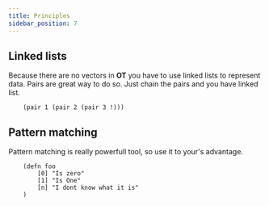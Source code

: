 ```yaml
---
title: Principles
sidebar_position: 7
---
```


## Linked lists

Because there are no vectors in **OT** you have to use linked lists to represent data.
Pairs are great way to do so. Just chain the pairs and you have linked list.

```
    (pair 1 (pair 2 (pair 3 !)))
```

## Pattern matching

Pattern matching is really powerfull tool, so use it to your's advantage.

```
    (defn foo
        [0] "Is zero"
        [1] "Is One"
        [n] "I dont know what it is"
    )
```